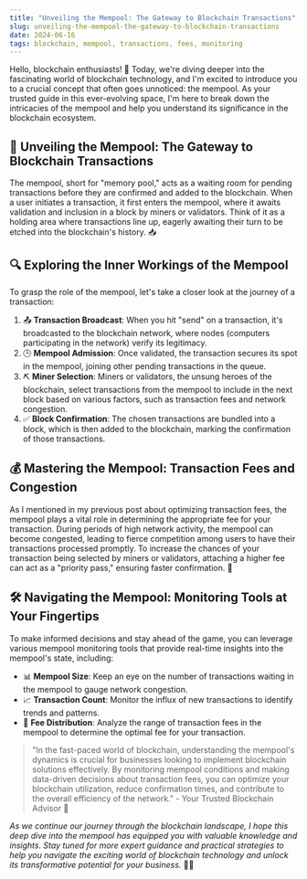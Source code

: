 ```yaml
---
title: "Unveiling the Mempool: The Gateway to Blockchain Transactions"
slug: unveiling-the-mempool-the-gateway-to-blockchain-transactions
date: 2024-06-16
tags: blockchain, mempool, transactions, fees, monitoring
---
```


Hello, blockchain enthusiasts! 🌟 Today, we're diving deeper into the fascinating world of blockchain technology, and I'm excited to introduce you to a crucial concept that often goes unnoticed: the mempool. As your trusted guide in this ever-evolving space, I'm here to break down the intricacies of the mempool and help you understand its significance in the blockchain ecosystem.

## 🎯 Unveiling the Mempool: The Gateway to Blockchain Transactions

The mempool, short for "memory pool," acts as a waiting room for pending transactions before they are confirmed and added to the blockchain. When a user initiates a transaction, it first enters the mempool, where it awaits validation and inclusion in a block by miners or validators. Think of it as a holding area where transactions line up, eagerly awaiting their turn to be etched into the blockchain's history. 📥

## 🔍 Exploring the Inner Workings of the Mempool

To grasp the role of the mempool, let's take a closer look at the journey of a transaction:

1. 📤 **Transaction Broadcast**: When you hit "send" on a transaction, it's broadcasted to the blockchain network, where nodes (computers participating in the network) verify its legitimacy.
2. 🕒 **Mempool Admission**: Once validated, the transaction secures its spot in the mempool, joining other pending transactions in the queue.
3. ⛏️ **Miner Selection**: Miners or validators, the unsung heroes of the blockchain, select transactions from the mempool to include in the next block based on various factors, such as transaction fees and network congestion.
4. ✅ **Block Confirmation**: The chosen transactions are bundled into a block, which is then added to the blockchain, marking the confirmation of those transactions.

## 💰 Mastering the Mempool: Transaction Fees and Congestion

As I mentioned in my previous post about optimizing transaction fees, the mempool plays a vital role in determining the appropriate fee for your transaction. During periods of high network activity, the mempool can become congested, leading to fierce competition among users to have their transactions processed promptly. To increase the chances of your transaction being selected by miners or validators, attaching a higher fee can act as a "priority pass," ensuring faster confirmation. 🚀

## 🛠️ Navigating the Mempool: Monitoring Tools at Your Fingertips

To make informed decisions and stay ahead of the game, you can leverage various mempool monitoring tools that provide real-time insights into the mempool's state, including:

- 📊 **Mempool Size**: Keep an eye on the number of transactions waiting in the mempool to gauge network congestion.
- 📈 **Transaction Count**: Monitor the influx of new transactions to identify trends and patterns.
- 💸 **Fee Distribution**: Analyze the range of transaction fees in the mempool to determine the optimal fee for your transaction.

> "In the fast-paced world of blockchain, understanding the mempool's dynamics is crucial for businesses looking to implement blockchain solutions effectively. By monitoring mempool conditions and making data-driven decisions about transaction fees, you can optimize your blockchain utilization, reduce confirmation times, and contribute to the overall efficiency of the network." - Your Trusted Blockchain Advisor 🙌

*As we continue our journey through the blockchain landscape, I hope this deep dive into the mempool has equipped you with valuable knowledge and insights. Stay tuned for more expert guidance and practical strategies to help you navigate the exciting world of blockchain technology and unlock its transformative potential for your business.* 🚀✨
